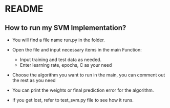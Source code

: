 # README
## How to run my SVM Implementation?
 - You will find a file name run.py in the folder.
 
 - Open the file and input necessary items in the main Function:
    - Input training and test data as needed.
    - Enter learning rate, epochs, C as your need
 - Choose the algorithm you want to run in the main, you can comment out the rest as you need
 - You can print the weights or final prediction error for the algorithm.
 - If you get lost, refer to test_svm.py file to see how it runs.